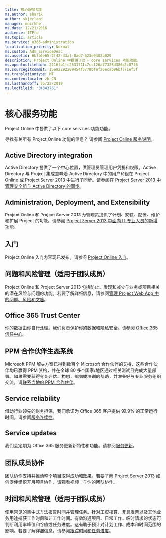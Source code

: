 ```yaml
---
title: 核心服务功能
ms.author: sharik
author: skjerland
manager: mnirkhe
ms.date: 12/21/2016
audience: ITPro
ms.topic: article
ms.service: o365-administration
localization_priority: Normal
ms.custom: Adm_ServiceDesc
ms.assetid: 6bfb9e65-2f42-43af-8ad7-623e9402b029
description: Project Online 中提供了以下 core services 功能功能。
ms.openlocfilehash: 2216fb1fc2531711c7ccf26a77328d386e2c07f6
ms.sourcegitcommit: 15e92292209454f6778bfef26ecab96bfc71ef5f
ms.translationtype: MT
ms.contentlocale: zh-CN
ms.lasthandoff: 05/22/2019
ms.locfileid: "34343761"
---
```

# <a name="core-services-functionality"></a>核心服务功能

Project Online 中提供了以下 core services 功能功能。
  
寻找有关所有 Project Online 功能的信息？ 请参阅 [Project Online 服务说明](project-online-service-description.md)。
  
## <a name="active-directory-integration"></a>Active Directory integration
<a name="bkmk_AD_Integration"> </a>

Active Directory 提供了一个中心位置，供管理员管理用户凭据和权限。Active Directory 与 Project 集成意味着 Active Directory 中的用户和组在 Project Online 或 Project Server 2013 中进行了同步。请参阅[在 Project Server 2013 中管理安全组与 Active Directory 的同步](https://go.microsoft.com/fwlink/p/?LinkId=402631)。
  
## <a name="administration-deployment-and-extensibility"></a>Administration, Deployment, and Extensibility
<a name="bkmk_AdministrationDeploymentExtensibility"> </a>

Project Online 和 Project Server 2013 为管理员提供了计划、安装、配置、维护和扩展 Project 的功能。请参阅 [Project Server 2013 中面向 IT 专业人员的新增功能](https://go.microsoft.com/fwlink/p/?LinkId=272017)。
  
## <a name="getting-started"></a>入门
<a name="bkmk_GettingStarted"> </a>

Project Online 入门内容现已发布。请参阅 [Project Online 入门](https://support.office.com/en-us/article/Get-started-with-Project-Online-E3E5F64F-ADA5-4F9D-A578-130B2D4E5F11?ui=en-US&amp;rs=en-US&amp;ad=US)。
  
## <a name="issues-and-risk-management-for-team-members"></a>问题和风险管理（适用于团队成员）
<a name="bkmk_IssuesRiskManagement"> </a>

Project Online 和 Project Server 2013 包括防止、发现和减少与业务或项目相关的潜在风险与问题的功能。若要了解详细信息，请参阅[管理 Project Web App 中的问题、风险和文档](https://go.microsoft.com/fwlink/?LinkId=402634)。
  
## <a name="office-365-trust-center"></a>Office 365 Trust Center
<a name="bkmk_Office365TrustCenter"> </a>

你的数据由你自行处理。我们负责保护你的数据和隐私安全。请参阅 [Office 365 信任中心](https://go.microsoft.com/fwlink/?LinkId=402637)。
  
## <a name="ppm-partner-ecosystem"></a>PPM 合作伙伴生态系统
<a name="bkmk_ProjectPortfolioManagementPartner"> </a>

Microsoft PPM 解决方案已得到数百个 Microsoft 合作伙伴的支持，这些合作伙伴均已赢得 PPM 资格，并在全球 80 多个国家/地区通过相关测试且完成大量部署。如果需要获得有关评估、构想、部署或培训的帮助，并准备好与专业服务组织交流，请[联系当地的 PPM 合作伙伴](https://go.microsoft.com/fwlink/p/?LinkId=272646)。
  
## <a name="service-reliability"></a>Service reliability
<a name="bkmk_ServiceReliability"> </a>

借助行业领先的财务担保，我们承诺为 Office 365 客户提供 99.9% 的正常运行时间。请参阅[服务连续性](https://go.microsoft.com/fwlink/?LinkId=402653)。
  
## <a name="service-updates"></a>Service updates
<a name="bkmk_Serviceupdates"> </a>

我们会定期为 Office 365 服务更新新特性和功能。请参阅[服务更新](../office-365-platform-service-description/service-updates.md)。
  
## <a name="team-member-collaboration"></a>团队成员协作
<a name="bkbmk_TeamMemberCollaboration"> </a>

团队协作支持并推动整个项目取得成功和效果。若要了解 Project Server 2013 如何促使组织开展项目协作，请观看[视频：与你的团队协作](https://go.microsoft.com/fwlink/?LinkId=402628)。
  
## <a name="time-and-task-management-for-team-members"></a>时间和风险管理（适用于团队成员）
<a name="bkmk_TimeTaskManagement"> </a>

使用常见的集中式方法报告时间并管理任务。针对工资核算、开具发票以及其他业务用途捕获工作时间和非工作时间。有效沟通项目、日常工作、临时请求的状态可判断利用率峰值和谷值或任务进度。这有助于预计对计划工作、成本和时间范围的影响。若要了解详细信息，请参阅[跟踪时间和任务进度](https://go.microsoft.com/fwlink/p/?LinkId=271321)。
  


